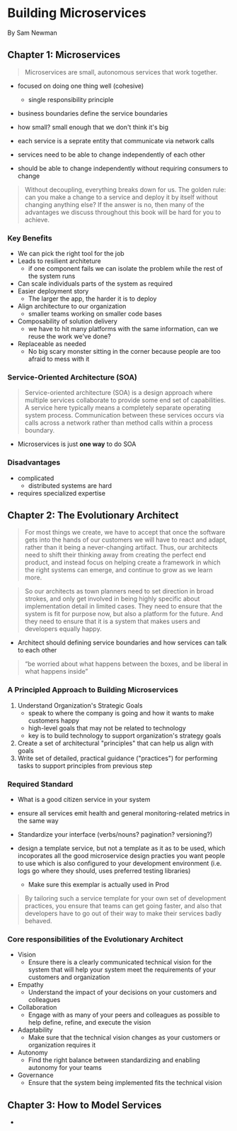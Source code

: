 # Building Microservices

By Sam Newman

## Chapter 1: Microservices

> Microservices are small, autonomous services that work together.

* focused on doing one thing well (cohesive)
    * single responsibility principle
* business boundaries define the service boundaries
* how small? small enough that we don't think it's big

* each service is a seprate entity that communicate via network calls
* services need to be able to change independently of each other
* should be able to change independently without requiring consumers to change

> Without decoupling, everything breaks down for us. The golden rule: can you make a change to a service and deploy it by itself without changing anything else? If the answer is no, then many of the advantages we discuss throughout this book will be hard for you to achieve.

### Key Benefits

* We can pick the right tool for the job
* Leads to resilient architeture
    * if one component fails we can isolate the problem while the rest of the system runs
* Can scale individuals parts of the system as required
* Easier deployment story
    * The larger the app, the harder it is to deploy
* Align architecture to our organization
    * smaller teams working on smaller code bases
* Composability of solution delivery
    * we have to hit many platforms with the same information, can we reuse the work we've done?
* Replaceable as needed
    * No big scary monster sitting in the corner because people are too afraid to mess with it

### Service-Oriented Architecture (SOA)

> Service-oriented architecture (SOA) is a design approach where multiple services collaborate to provide some end set of capabilities. A service here typically means a completely separate operating system process. Communication between these services occurs via calls across a network rather than method calls within a process boundary.

* Microservices is just __one way__ to do SOA

### Disadvantages

* complicated
    * distributed systems are hard
* requires specialized expertise

## Chapter 2: The Evolutionary Architect

> For most things we create, we have to accept that once the software gets into the hands of our customers we will have to react and adapt, rather than it being a never-changing artifact. Thus, our architects need to shift their thinking away from creating the perfect end product, and instead focus on helping create a framework in which the right systems can emerge, and continue to grow as we learn more.

> So our architects as town planners need to set direction in broad strokes, and only get involved in being highly specific about implementation detail in limited cases. They need to ensure that the system is fit for purpose now, but also a platform for the future. And they need to ensure that it is a system that makes users and developers equally happy.

* Architect should defining service boundaries and how services can talk to each other
> “be worried about what happens between the boxes, and be liberal in what happens inside”

### A Principled Approach to Building Microservices

1. Understand Organization's Strategic Goals
    * speak to where the company is going and how it wants to make customers happy
    * high-level goals that may not be related to technology
    * key is to build technology to support organization's strategy goals
1. Create a set of architectural "principles" that can help us align with goals
1. Write set of detailed, practical guidance ("practices") for performing tasks to support principles from previous step

### Required Standard

* What is a good citizen service in your system
* ensure all services emit health and general monitoring-related metrics in the same way
* Standardize your interface (verbs/nouns? pagination? versioning?)

* design a template service, but not a template as it as to be used, which incoporates all the good microservice design practies you want people to use which is also configured to your development environment (i.e. logs go where they should, uses preferred testing libraries)
    * Make sure this exemplar is actually used in Prod

> By tailoring such a service template for your own set of development practices, you ensure that teams can get going faster, and also that developers have to go out of their way to make their services badly behaved.

### Core responsibilities of the Evolutionary Architect

* Vision
    * Ensure there is a clearly communicated technical vision for the system that will help your system meet the requirements of your customers and organization
* Empathy
    * Understand the impact of your decisions on your customers and colleagues
* Collaboration
    * Engage with as many of your peers and colleagues as possible to help define, refine, and execute the vision
* Adaptability
    * Make sure that the technical vision changes as your customers or organization requires it
* Autonomy
    * Find the right balance between standardizing and enabling autonomy for your teams
* Governance
    * Ensure that the system being implemented fits the technical vision

## Chapter 3: How to Model Services

* 




























